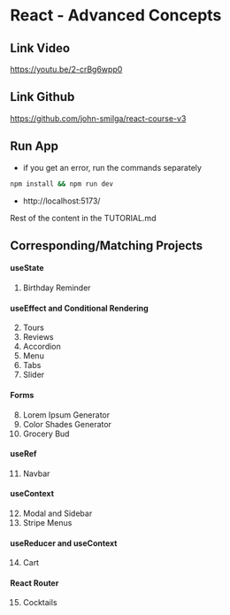 # React - Advanced Concepts

## Link Video

https://youtu.be/2-crBg6wpp0

## Link Github

https://github.com/john-smilga/react-course-v3

## Run App

- if you get an error, run the commands separately

```sh
npm install && npm run dev
```

- http://localhost:5173/

Rest of the content in the TUTORIAL.md

## Corresponding/Matching Projects

#### useState

1. Birthday Reminder

#### useEffect and Conditional Rendering

2. Tours
3. Reviews
4. Accordion
5. Menu
6. Tabs
7. Slider

#### Forms

8. Lorem Ipsum Generator
9. Color Shades Generator
10. Grocery Bud

#### useRef

11. Navbar

#### useContext

12. Modal and Sidebar
13. Stripe Menus

#### useReducer and useContext

14. Cart

#### React Router

15. Cocktails
